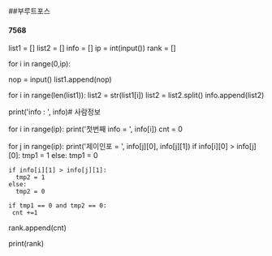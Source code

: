 ##부루트포스
#### 7568
list1 = []
list2 = []
info = []
ip = int(input())
rank = []


for i in range(0,ip):

  nop = input()
  list1.append(nop)

for i in range(len(list1)):
  list2 = str(list1[i])
  list2 = list2.split()
  info.append(list2)

print('info : ', info)# 사람정보

for i in range(ip):
  print('첫번째 info = ', info[i])
  cnt = 0

  for j in range(ip):
    print('제이인포 = ', info[j][0], info[j][1])
    if info[i][0] > info[j][0]:
      tmp1 = 1
    else:
      tmp1 = 0

    if info[i][1] > info[j][1]:
      tmp2 = 1
    else: 
      tmp2 = 0

    if tmp1 == 0 and tmp2 == 0:
     cnt +=1



  rank.append(cnt)

print(rank)
